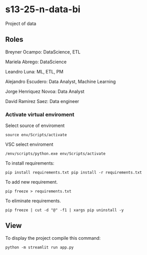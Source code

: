 # s13-25-n-data-bi

Project of data

## Roles

Breyner Ocampo: DataScience, ETL

Mariela Abrego: DataScience

Leandro Luna: ML, ETL, PM

Alejandro Escudero: Data Analyst, Machine Learning

Jorge Henriquez Novoa: Data Analyst

David Ramirez Saez: Data engineer

### Activate virtual enviroment

Select source of enviroment

`
source env/Scripts/activate
`

VSC select enviroment

`
/env/scripts/python.exe
env/Scripts/activate
`

To install requirements:

`
pip install requirements.txt
pip install -r requirements.txt
`

To add  new requirement.

`
pip freeze > requirements.txt
`

To eliminate requirements.

`
pip freeze | cut -d "@" -f1 | xargs pip uninstall -y
`

## View

To display the project compile this command:

`
python -m streamlit run app.py
`

